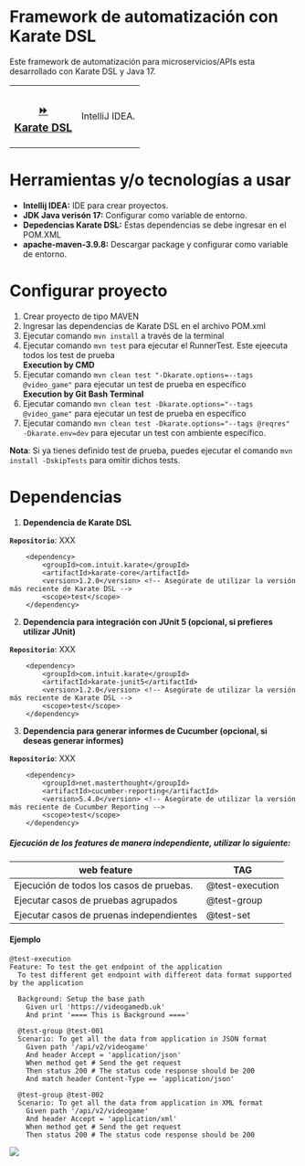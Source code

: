 # Framework de automatización con Karate DSL

Este framework de automatización para microservicios/APIs esta desarrollado con Karate DSL y Java 17.

<table>
  <tr> 
    <th>
      <h3>
          <a href="https://github.com/eberssgarcia/api-continuous-testing"> ⏩ <br/> Karate DSL</a>
      </h3>
   </th>
   <td>
     IntelliJ IDEA.
   </td>
  </tr>
</table>

# Herramientas y/o tecnologías a usar

* **Intellij IDEA:** IDE para crear proyectos.
* **JDK Java verisón 17:** Configurar como variable de entorno.
* **Depedencias Karate DSL:** Estas dependencias se debe ingresar en el POM.XML
* **apache-maven-3.9.8:** Descargar package y configurar como variable de entorno.

# Configurar proyecto

1. Crear proyecto de tipo MAVEN
2. Ingresar las dependencias de Karate DSL en el archivo POM.xml
3. Ejecutar comando `mvn install` a través de la terminal
4. Ejecutar comando `mvn test` para ejecutar el RunnerTest. Este ejeecuta todos los test de prueba
   <br>**Execution by CMD**
5. Ejecutar comando `mvn clean test "-Dkarate.options=--tags @video_game"` para ejecutar un test de prueba en específico
   <br>**Execution by Git Bash Terminal**
6. Ejecutar comando `mvn clean test -Dkarate.options="--tags @video_game"` para ejecutar un test de prueba en específico
7. Ejecutar comando `mvn clean test -Dkarate.options="--tags @reqres" -Dkarate.env=dev` para ejecutar un test con
   ambiente específico.

**Nota**: Si ya tienes definido test de prueba, puedes ejecutar el comando `mvn install -DskipTests` para omitir dichos
tests.

# Dependencias

1. **Dependencia de Karate DSL**

**`Repositorio`**: XXX

        <dependency>
            <groupId>com.intuit.karate</groupId>
            <artifactId>karate-core</artifactId>
            <version>1.2.0</version> <!-- Asegúrate de utilizar la versión más reciente de Karate DSL -->
            <scope>test</scope>
        </dependency>

2. **Dependencia para integración con JUnit 5 (opcional, si prefieres utilizar JUnit)**

**`Repositorio`**: XXX

        <dependency>
            <groupId>com.intuit.karate</groupId>
            <artifactId>karate-junit5</artifactId>
            <version>1.2.0</version> <!-- Asegúrate de utilizar la versión más reciente de Karate DSL -->
            <scope>test</scope>
        </dependency>

3. **Dependencia para generar informes de Cucumber (opcional, si deseas generar informes)**

**`Repositorio`**: XXX

        <dependency>
            <groupId>net.masterthought</groupId>
            <artifactId>cucumber-reporting</artifactId>
            <version>5.4.0</version> <!-- Asegúrate de utilizar la versión más reciente de Cucumber Reporting -->
            <scope>test</scope>
        </dependency>

##### Ejecución de los features de manera independiente, utilizar lo siguiente:

| web feature                              | TAG             |
|------------------------------------------|-----------------|
| Ejecución de todos los casos de pruebas. | @test-execution |
| Ejecutar casos de pruebas agrupados      | @test-group     |
| Ejecutar casos de pruenas independientes | @test-set       | 

#### Ejemplo

```cucumber
@test-execution
Feature: To test the get endpoint of the application
  To test different get endpoint with different data format supported by the application

  Background: Setup the base path
    Given url 'https://videogamedb.uk'
    And print '==== This is Background ===='

  @test-group @test-001
  Scenario: To get all the data from application in JSON format
    Given path '/api/v2/videogame'
    And header Accept = 'application/json'
    When method get # Send the get request
    Then status 200 # The status code response should be 200
    And match header Content-Type == 'application/json'

  @test-group @test-002
  Scenario: To get all the data from application in XML format
    Given path '/api/v2/videogame'
    And header Accept = 'application/xml'
    When method get # Send the get request
    Then status 200 # The status code response should be 200
```

<div>
  <a href="https://www.linkedin.com/in/eberssgarcia/">
    <img src="https://img.shields.io/badge/@eberssgarcia--lightgrey?logo=linkedin&amp;style=social">
  </a>
</div>
